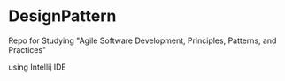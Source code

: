 # DesignPattern
Repo for Studying "Agile Software Development, Principles, Patterns, and Practices"

using Intellij IDE
